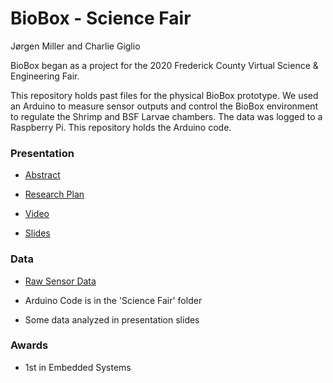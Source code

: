 # BioBox - Science Fair

Jørgen Miller and Charlie Giglio

BioBox began as a project for the 2020 Frederick County Virtual Science & Engineering Fair.

This repository holds past files for the physical BioBox prototype. We used an Arduino to measure sensor outputs and control the BioBox environment to regulate the Shrimp and BSF Larvae chambers. The data was logged to a Raspberry Pi. This repository holds the Arduino code.


### Presentation

* [Abstract](https://docs.google.com/document/d/1dYMH3h_pfYvSnuSQcuZNbYnsvuuBe1QJDwDFYUilo3g/edit?usp=sharing)

* [Research Plan](https://docs.google.com/document/d/1Wi2WQCxjATK84GUkBZvr2mpaEngmewzIAmE5VkiBXNc/edit?usp=sharing)

* [Video](https://youtu.be/DMNCBFbdnxE)

* [Slides](https://docs.google.com/presentation/d/1FDCTRJrGZ8Pd45ZKeVMN1zExOo9Kf5eyEb1XXvATKQU/edit?usp=sharing)

### Data

* [Raw Sensor Data](https://drive.google.com/drive/folders/1TUpmfaF7ZZdWn_DExsL8OK4wBlOXWZ8p?usp=sharing)

* Arduino Code is in the 'Science Fair' folder

* Some data analyzed in presentation slides

### Awards

* 1st in Embedded Systems

